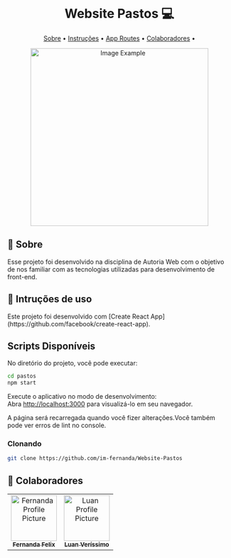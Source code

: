 
<h1 align="center" style="font-weight: bold;">Website Pastos 💻</h1>

<p align="center">
 <a href="#about">Sobre</a> • 
 <a href="#started">Instruções</a> • 
  <a href="#started">App Routes</a> • 
  <a href="#colab">Colaboradores</a> •
</p>


<p align="center">
    <img src="../.github/example.png" alt="Image Example" width="400px">
</p>

<h2 id="about">📌 Sobre</h2>

Esse projeto foi desenvolvido na disciplina de Autoria Web com o objetivo de nos familiar com as tecnologias utilizadas para desenvolvimento de front-end.

<h2 id="started">🚀 Intruções de uso</h2>
Este projeto foi desenvolvido com [Create React App](https://github.com/facebook/create-react-app).

## Scripts Disponíveis

No diretório do projeto, você pode executar:

```bash
cd pastos
npm start
```

Execute o aplicativo no modo de desenvolvimento:\
Abra [http://localhost:3000](http://localhost:3000) para visualizá-lo em seu navegador.

A página será recarregada quando você fizer alterações.Você também pode ver erros de lint no console.


<h3>Clonando</h3>

```bash
git clone https://github.com/im-fernanda/Website-Pastos
```

<h2 id="colab">🤝 Colaboradores</h2>

<table>
  <tr>
    <td align="center">
      <a href="#">
        <img src="https://avatars.githubusercontent.com/im-fernanda" width="103px;" alt="Fernanda Profile Picture"/><br>
        <sub>
          <b>Fernanda Felix</b>
        </sub>
      </a>
    </td>
    <td align="center">
      <a href="#">
        <img src="https://avatars.githubusercontent.com/foioluan" width="103px;" alt="Luan Profile Picture"/><br>
        <sub>
          <b>Luan Veríssimo</b>
        </sub>
      </a>
    </td>

  </tr>
</table>


